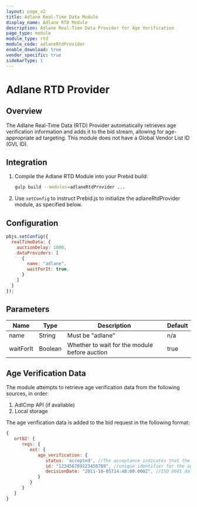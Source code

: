 ```yaml
---
layout: page_v2
title: Adlane Real-Time Data Module
display_name: Adlane RTD Module
description: Adlane Real-Time Data Provider for Age Verification
page_type: module
module_type: rtd
module_code: adlaneRtdProvider
enable_download: true
vendor_specific: true
sidebarType: 1
---
```


# Adlane RTD Provider

## Overview

The Adlane Real-Time Data (RTD) Provider automatically retrieves age verification information and adds it to the bid stream, allowing for age-appropriate ad targeting. This module does not have a Global Vendor List ID (GVL ID).

## Integration

1. Compile the Adlane RTD Module into your Prebid build:

    ```bash
    gulp build --modules=adlaneRtdProvider ...
    ```

2. Use `setConfig` to instruct Prebid.js to initialize the adlaneRtdProvider module, as specified below.

## Configuration

```javascript
pbjs.setConfig({
  realTimeData: {
    auctionDelay: 1000,
    dataProviders: [
      {
        name: "adlane",
        waitForIt: true,
      }
    ]
  }
});
```

## Parameters

| Name      | Type    | Description                                   | Default |
|-----------|---------|-----------------------------------------------|---------|
| name      | String  | Must be "adlane"                           | n/a     |
| waitForIt | Boolean | Whether to wait for the module before auction | true    |

## Age Verification Data

The module attempts to retrieve age verification data from the following sources, in order:

1. AdlCmp API (if available)
2. Local storage

The age verification data is added to the bid request in the following format:

```javascript
{
   ortb2: {
      regs: {
         ext: {
            age_verification: {
               status: 'accepted', //The acceptance indicates that the user has confirmed they are 21 years of age or older (accepted/declined)
               id: "123456789123456789", //unique identifier for the age verification // Optional
               decisionDate: "2011-10-05T14:48:00.000Z", //ISO 8601 date string (e.g.,"2011-10-05T14:48:00.000Z") // Optional, represents the date when the age verification decision was made
            }
         }
      }
   }
}
```
